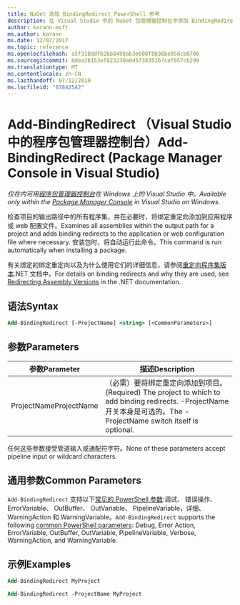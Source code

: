 ```yaml
---
title: NuGet 添加 BindingRedirect PowerShell 参考
description: 在 Visual Studio 中的 NuGet 包管理器控制台中添加 BindingRedirect PowerShell 命令参考。
author: karann-msft
ms.author: karann
ms.date: 12/07/2017
ms.topic: reference
ms.openlocfilehash: a5f318ddfb2bb8498ab3e608f8036be05dcb0706
ms.sourcegitcommit: 0dea3b153ef823230a9d5f38351b7cef057cb299
ms.translationtype: MT
ms.contentlocale: zh-CN
ms.lasthandoff: 07/12/2019
ms.locfileid: "67842542"
---
```

# <a name="add-bindingredirect-package-manager-console-in-visual-studio"></a><span data-ttu-id="e5850-103">Add-BindingRedirect （Visual Studio 中的程序包管理器控制台）</span><span class="sxs-lookup"><span data-stu-id="e5850-103">Add-BindingRedirect (Package Manager Console in Visual Studio)</span></span>

<span data-ttu-id="e5850-104">*仅在内可用[程序包管理器控制台](package-manager-console.md)在 Windows 上的 Visual Studio 中。*</span><span class="sxs-lookup"><span data-stu-id="e5850-104">*Available only within the [Package Manager Console](package-manager-console.md) in Visual Studio on Windows.*</span></span>

<span data-ttu-id="e5850-105">检查项目的输出路径中的所有程序集，并在必要时，将绑定重定向添加到应用程序或 web 配置文件。</span><span class="sxs-lookup"><span data-stu-id="e5850-105">Examines all assemblies within the output path for a project and adds binding redirects to the application or web configuration file where necessary.</span></span> <span data-ttu-id="e5850-106">安装包时，将自动运行此命令。</span><span class="sxs-lookup"><span data-stu-id="e5850-106">This command is run automatically when installing a package.</span></span>

<span data-ttu-id="e5850-107">有关绑定的绑定重定向以及为什么使用它们的详细信息，请参阅[重定向程序集版本](/dotnet/framework/configure-apps/redirect-assembly-versions).NET 文档中。</span><span class="sxs-lookup"><span data-stu-id="e5850-107">For details on binding redirects and why they are used, see [Redirecting Assembly Versions](/dotnet/framework/configure-apps/redirect-assembly-versions) in the .NET documentation.</span></span>

## <a name="syntax"></a><span data-ttu-id="e5850-108">语法</span><span class="sxs-lookup"><span data-stu-id="e5850-108">Syntax</span></span>

```ps
Add-BindingRedirect [-ProjectName] <string> [<CommonParameters>]
```

## <a name="parameters"></a><span data-ttu-id="e5850-109">参数</span><span class="sxs-lookup"><span data-stu-id="e5850-109">Parameters</span></span>

| <span data-ttu-id="e5850-110">参数</span><span class="sxs-lookup"><span data-stu-id="e5850-110">Parameter</span></span> | <span data-ttu-id="e5850-111">描述</span><span class="sxs-lookup"><span data-stu-id="e5850-111">Description</span></span> |
| --- | --- |
| <span data-ttu-id="e5850-112">ProjectName</span><span class="sxs-lookup"><span data-stu-id="e5850-112">ProjectName</span></span> | <span data-ttu-id="e5850-113">（必需）要将绑定重定向添加到项目。</span><span class="sxs-lookup"><span data-stu-id="e5850-113">(Required) The project to which to add binding redirects.</span></span> <span data-ttu-id="e5850-114">-ProjectName 开关本身是可选的。</span><span class="sxs-lookup"><span data-stu-id="e5850-114">The -ProjectName switch itself is optional.</span></span> |

<span data-ttu-id="e5850-115">任何这些参数接受管道输入或通配符字符。</span><span class="sxs-lookup"><span data-stu-id="e5850-115">None of these parameters accept pipeline input or wildcard characters.</span></span>

## <a name="common-parameters"></a><span data-ttu-id="e5850-116">通用参数</span><span class="sxs-lookup"><span data-stu-id="e5850-116">Common Parameters</span></span>

<span data-ttu-id="e5850-117">`Add-BindingRedirect` 支持以下[常见的 PowerShell 参数](http://go.microsoft.com/fwlink/?LinkID=113216):调试、 错误操作、 ErrorVariable、 OutBuffer、 OutVariable、 PipelineVariable，详细、 WarningAction 和 WarningVariable。</span><span class="sxs-lookup"><span data-stu-id="e5850-117">`Add-BindingRedirect` supports the following [common PowerShell parameters](http://go.microsoft.com/fwlink/?LinkID=113216): Debug, Error Action, ErrorVariable, OutBuffer, OutVariable, PipelineVariable, Verbose, WarningAction, and WarningVariable.</span></span>

## <a name="examples"></a><span data-ttu-id="e5850-118">示例</span><span class="sxs-lookup"><span data-stu-id="e5850-118">Examples</span></span>

```ps
Add-BindingRedirect MyProject

Add-BindingRedirect -ProjectName MyProject
```